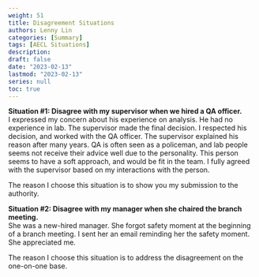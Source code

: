 ```yaml
---
weight: 51
title: Disagreement Situations
authors: Lenny Lin
categories: [Summary]
tags: [AECL Situations]
description: 
draft: false
date: "2023-02-13"
lastmod: "2023-02-13"
series: null
toc: true
---
```


<b><font class = "font_upper">Situation #1: Disagree with my supervisor when we hired a QA officer.</font></b>  
I expressed my concern about his experience on analysis.  He had no experience in lab.  The supervisor made the final decision.  I respected his decision, and worked with the QA officer.  The supervisor explained his reason after many years.  QA is often seen as a policeman, and lab people seems not receive their advice well due to the personality.  This person seems to have a soft approach, and would be fit in the team.  I fully agreed with the supervisor based on my interactions with the person.  

The reason I choose this situation is to show you my submission to the authority.

<b><font class = "font_upper">Situation #2: Disagree with my manager when she chaired the branch meeting.</font></b>  
She was a new-hired manager. She forgot safety moment at the beginning of a branch meeting.  I sent her an email reminding her the safety moment.  She appreciated me.

The reason I choose this situation is to address the disagreement on the one-on-one base.


